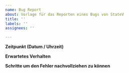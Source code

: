 ```yaml
---
name: Bug Report
about: Vorlage für das Reporten eines Bugs von StateV
title: ''
labels: ''
assignees: ''

---
```


<!-- Bitte die Vorlage unten vollständig ausfüllen -->

**Zeitpunkt (Datum / Uhrzeit)**
<!-- Wann exakt (Datum / Uhrzeit) ist der Fehler beobachtet worden ->

**Beobachtetes Verhalten**
<!--- Beschreibe den Fehler -->

**Erwartetes Verhalten**
<!--- Beschreibe wie es richtigerweise sein sollte -->

**Schritte um den Fehler nachvollziehen zu können**
<!--- Beschreibe Schritt für Schritt wie man den Fehler nachstellen kann -->
